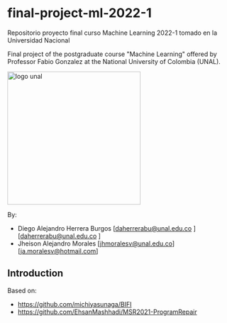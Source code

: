# final-project-ml-2022-1
Repositorio proyecto final curso Machine Learning 2022-1 tomado en la Universidad Nacional

Final project of the postgraduate course "Machine Learning" offered by Professor Fabio Gonzalez at the National University of Colombia (UNAL).

<img src="https://minas.medellin.unal.edu.co/eventos/latwaves2018/images/logo_unal.png" alt="logo unal" width="300"/>

By:
- Diego  Alejandro Herrera Burgos [daherrerabu@unal.edu.co ][daherrerabu@unal.edu.co ]
- Jheison Alejandro Morales [jhmoralesv@unal.edu.co][ja.moralesv@hotmail.com]


## Introduction

Based on: 
- https://github.com/michiyasunaga/BIFI
- https://github.com/EhsanMashhadi/MSR2021-ProgramRepair
